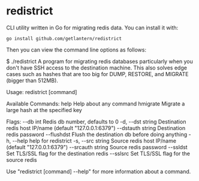 # redistrict
CLI utility written in Go for migrating redis data. You can install it with:

```
go install github.com/getlantern/redistrict
```

Then you can view the command line options as follows:

$ ./redistrict
A program for migrating redis databases particularly when you don't have SSH
access to the destination machine. This also solves edge cases such as hashes
that are too big for DUMP, RESTORE, and MIGRATE (bigger than 512MB).

Usage:
  redistrict [command]

Available Commands:
  help        Help about any command
  hmigrate    Migrate a large hash at the specified key

Flags:
      --db int           Redis db number, defaults to 0
  -d, --dst string       Destination redis host IP/name (default "127.0.0.1:6379")
      --dstauth string   Destination redis password
      --flushdst         Flush the destination db before doing anything
  -h, --help             help for redistrict
  -s, --src string       Source redis host IP/name (default "127.0.0.1:6379")
      --srcauth string   Source redis password
      --ssldst           Set TLS/SSL flag for the destination redis
      --sslsrc           Set TLS/SSL flag for the source redis

Use "redistrict [command] --help" for more information about a command.
